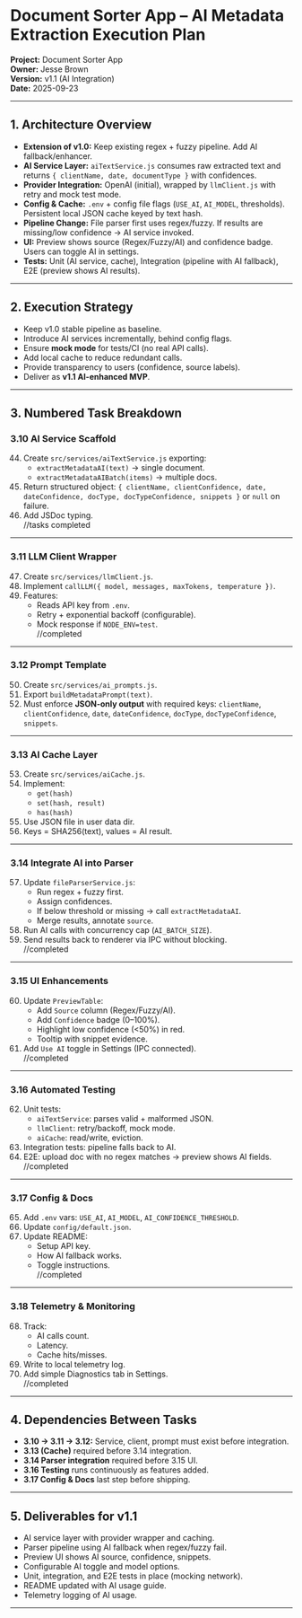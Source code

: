 # Document Sorter App – AI Metadata Extraction Execution Plan

**Project:** Document Sorter App  
**Owner:** Jesse Brown  
**Version:** v1.1 (AI Integration)  
**Date:** 2025-09-23  

---

## 1. Architecture Overview

- **Extension of v1.0:** Keep existing regex + fuzzy pipeline. Add AI fallback/enhancer.  
- **AI Service Layer:** `aiTextService.js` consumes raw extracted text and returns `{ clientName, date, documentType }` with confidences.  
- **Provider Integration:** OpenAI (initial), wrapped by `llmClient.js` with retry and mock test mode.  
- **Config & Cache:** `.env` + config file flags (`USE_AI`, `AI_MODEL`, thresholds). Persistent local JSON cache keyed by text hash.  
- **Pipeline Change:** File parser first uses regex/fuzzy. If results are missing/low confidence → AI service invoked.  
- **UI:** Preview shows source (Regex/Fuzzy/AI) and confidence badge. Users can toggle AI in settings.  
- **Tests:** Unit (AI service, cache), Integration (pipeline with AI fallback), E2E (preview shows AI results).  

---

## 2. Execution Strategy

- Keep v1.0 stable pipeline as baseline.  
- Introduce AI services incrementally, behind config flags.  
- Ensure **mock mode** for tests/CI (no real API calls).  
- Add local cache to reduce redundant calls.  
- Provide transparency to users (confidence, source labels).  
- Deliver as **v1.1 AI-enhanced MVP**.  

---

## 3. Numbered Task Breakdown

### 3.10 AI Service Scaffold
44. Create `src/services/aiTextService.js` exporting:  
    - `extractMetadataAI(text)` → single document.  
    - `extractMetadataAIBatch(items)` → multiple docs.  
45. Return structured object: `{ clientName, clientConfidence, date, dateConfidence, docType, docTypeConfidence, snippets }` or `null` on failure.  
46. Add JSDoc typing.  
//tasks completed
---

### 3.11 LLM Client Wrapper
47. Create `src/services/llmClient.js`.  
48. Implement `callLLM({ model, messages, maxTokens, temperature })`.  
49. Features:  
    - Reads API key from `.env`.  
    - Retry + exponential backoff (configurable).  
    - Mock response if `NODE_ENV=test`.  
//completed
---

### 3.12 Prompt Template
50. Create `src/services/ai_prompts.js`.  
51. Export `buildMetadataPrompt(text)`.  
52. Must enforce **JSON-only output** with required keys: `clientName`, `clientConfidence`, `date`, `dateConfidence`, `docType`, `docTypeConfidence`, `snippets`.  

---

### 3.13 AI Cache Layer
53. Create `src/services/aiCache.js`.  
54. Implement:  
    - `get(hash)`  
    - `set(hash, result)`  
    - `has(hash)`  
55. Use JSON file in user data dir.  
56. Keys = SHA256(text), values = AI result.  

---

### 3.14 Integrate AI into Parser
57. Update `fileParserService.js`:  
    - Run regex + fuzzy first.  
    - Assign confidences.  
    - If below threshold or missing → call `extractMetadataAI`.  
    - Merge results, annotate `source`.  
58. Run AI calls with concurrency cap (`AI_BATCH_SIZE`).  
59. Send results back to renderer via IPC without blocking.  
//completed
---

### 3.15 UI Enhancements
60. Update `PreviewTable`:  
    - Add `Source` column (Regex/Fuzzy/AI).  
    - Add `Confidence` badge (0–100%).  
    - Highlight low confidence (<50%) in red.  
    - Tooltip with snippet evidence.  
61. Add `Use AI` toggle in Settings (IPC connected).  
//completed
---

### 3.16 Automated Testing
62. Unit tests:  
    - `aiTextService`: parses valid + malformed JSON.  
    - `llmClient`: retry/backoff, mock mode.  
    - `aiCache`: read/write, eviction.  
63. Integration tests: pipeline falls back to AI.  
64. E2E: upload doc with no regex matches → preview shows AI fields.  
//completed
---

### 3.17 Config & Docs
65. Add `.env` vars: `USE_AI`, `AI_MODEL`, `AI_CONFIDENCE_THRESHOLD`.  
66. Update `config/default.json`.  
67. Update README:  
    - Setup API key.  
    - How AI fallback works.  
    - Toggle instructions.  
//completed
---

### 3.18 Telemetry & Monitoring
68. Track:  
    - AI calls count.  
    - Latency.  
    - Cache hits/misses.  
69. Write to local telemetry log.  
70. Add simple Diagnostics tab in Settings.  
//completed
---

## 4. Dependencies Between Tasks
- **3.10 → 3.11 → 3.12:** Service, client, prompt must exist before integration.  
- **3.13 (Cache)** required before 3.14 integration.  
- **3.14 Parser integration** required before 3.15 UI.  
- **3.16 Testing** runs continuously as features added.  
- **3.17 Config & Docs** last step before shipping.  

---

## 5. Deliverables for v1.1
- AI service layer with provider wrapper and caching.  
- Parser pipeline using AI fallback when regex/fuzzy fail.  
- Preview UI shows AI source, confidence, snippets.  
- Configurable AI toggle and model options.  
- Unit, integration, and E2E tests in place (mocking network).  
- README updated with AI usage guide.  
- Telemetry logging of AI usage.  

---